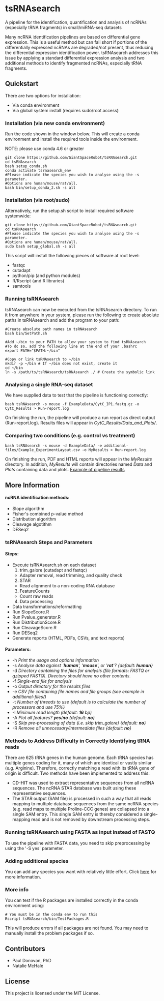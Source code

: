 # tsRNAsearch

A pipeline for the identification, quantification and analysis of ncRNAs (especially tRNA fragments) in small/miRNA-seq datasets

Many ncRNA identification pipelines are based on differential gene expression. This is a useful method but can fall short if portions of the differentially expressed ncRNAs are degraded/not present, thus reducing the differential expression identification power. tsRNAsearch addresses this issue by applying a standard differential expression analysis and two additional methods to identify fragmented ncRNAs, especially tRNA fragments.

## Quickstart
There are two options for installation:
* Via conda environment
* Via global system install (requires sudo/root access)

### Installation (via new conda environment)
Run the code shown in the window below. This will create a conda environment and install the required tools inside the environment. 

NOTE: please use conda 4.6 or greater

```
git clone https://github.com/GiantSpaceRobot/tsRNAsearch.git
cd tsRNAsearch
bash setup_conda.sh
conda activate tsrnasearch_env
#Please indicate the species you wish to analyse using the -s parameter.
#Options are human/mouse/rat/all.
bash bin/setup_conda_2.sh -s all
```

### Installation (via root/sudo)
Alternatively, run the setup.sh script to install required software systemwide:

```
git clone https://github.com/GiantSpaceRobot/tsRNAsearch.git
cd tsRNAsearch
#Please indicate the species you wish to analyse using the -s parameter.
#Options are human/mouse/rat/all.
sudo bash setup_global.sh -s all
```

This script will install the following pieces of software at root level:

* fastqc
* cutadapt
* python/pip (and python modules)
* R/Rscript (and R libraries)
* samtools

### Running tsRNAsearch

tsRNAsearch can now be executed from the tsRNAsearch directory.
To run it from anywhere in your system, please run the following to create absolute paths in tsRNAsearch and add the program to your path:

```
#Create absolute path names in tsRNAsearch
bash bin/SetPath.sh

#Add ~/bin to your PATH to allow your system to find tsRNAsearch
#To do so, add the following line at the end of your .bashrc
export PATH="$PATH:~/bin"

#Copy or link tsRNAsearch to ~/bin
mkdir -p ~/bin # If ~/bin does not exist, create it
cd ~/bin
ln -s /path/to/tsRNAsearch/tsRNAsearch ./ # Create the symbolic link
```

### Analysing a single RNA-seq dataset
We have supplied data to test that the pipeline is functioning correctly:

```
bash tsRNAsearch -s mouse -f ExampleData/CytC_IP1.fastq.gz -o CytC_Results > Run-report.log
```

On finishing the run, the pipeline will produce a run report as direct output (Run-report.log). Results files will appear in *CytC\_Results/Data\_and\_Plots/*.

### Comparing two conditions (e.g. control vs treatment)
```
bash tsRNAsearch -s mouse -d ExampleData/ -e additional-files/Example_ExperimentLayout.csv -o MyResults > Run-report.log 
```

On finishing the run, PDF and HTML reports will appear in the *MyResults* directory. In addition, *MyResults* will contain directories named *Data* and *Plots* containing data and plots. [Example of pipeline results](https://giantspacerobot.github.io/tsRNAsearch_ExampleOutput/)

## More Information
#### ncRNA identification methods:
* Slope algorithm
* Fisher's combined p-value method
* Distribution algorithm
* Cleavage algotithm
* DESeq2

### tsRNAsearch Steps and Parameters 
#### Steps:
* Execute tsRNAsearch.sh on each dataset
  1. trim\_galore (cutadapt and fastqc) 
    * Adapter removal, read trimming, and quality check
  2. STAR
    * Read alignment to a non-coding RNA database
  3. FeatureCounts
    * Count raw reads
  4. Data processing
* Data transformations/reformatting
* Run SlopeScore.R
* Run Pvalue_generator.R
* Run DistributionScore.R
* Run CleavageScore.R
* Run DESeq2
* Generate reports (HTML, PDFs, CSVs, and text reports)
#### Parameters:
* -h *Print the usage and options information*
* -s *Analyse data against '__human__', '__mouse__', or '__rat__'? {default: __human__}*
* -d *Directory containing the files for analysis (file formats: FASTQ or gzipped FASTQ). Directory should have no other contents.*
* -f *Single-end file for analysis*
* -o *Output directory for the results files*
* -e *CSV file containing file names and file groups (see example in additional-files/)*
* -t *Number of threads to use {default is to calculate the number of processors and use 75%}*
* -l *Minimum read length (default: __16__ bp)*
* -A *Plot all features? __yes__/__no__ {default: __no__}*
* -S *Skip pre-processing of data (i.e. skip trim_galore) {default: __no__}*
* -R *Remove all unnecessary/intermediate files {default: __no__}*

### Methods to Address Difficulty in Correctly Identifying tRNA reads
There are 625 tRNA genes in the human genome. Each tRNA species has multiple genes coding for it, many of which are identical or vastly similar (e.g. Arginine). Therefore, correctly matching a read with its tRNA gene of origin is difficult. Two methods have been implemented to address this:
* CD-HIT was used to extract representative sequences from all ncRNA sequences. The ncRNA STAR database was built using these representative sequences.
* The STAR output (SAM file) is processed in such a way that all reads mapping to multiple database sequences from the same ncRNA species (e.g. read maps to multiple Proline-CCC genes) are collapsed into a single SAM entry. This single SAM entry is thereby considered a single-mapping read and is not removed by downstream processing steps.

### Running tsRNAsearch using FASTA as input instead of FASTQ
To use the pipeline with FASTA data, you need to skip preprocessing by using the '-S yes' parameter. 

### Adding additional species
You can add any species you want with relatively little effort. Click [here](https://github.com/GiantSpaceRobot/tsRNAsearch_add-new-species) for more information.

### More info
You can test if the R packages are installed correctly in the conda environment using:
```
# You must be in the conda env to run this
Rscript tsRNAsearch/bin/TestPackages.R
```
This will produce errors if all packages are not found. You may need to manually install the problem packages if so.

## Contributors
* Paul Donovan, PhD
* Natalie McHale

## License
This project is licensed under the MIT License.


